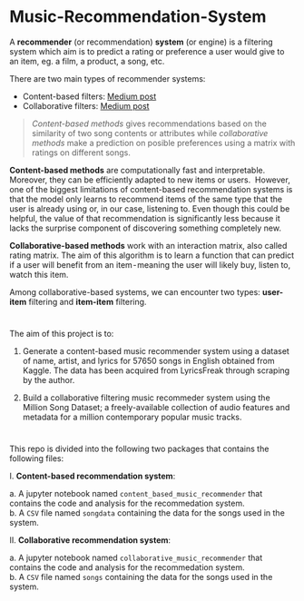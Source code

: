 # Music-Recommendation-System


A **recommender** (or recommendation) **system** (or engine) is a filtering system which aim is to predict a rating or preference a user would give to an item, eg. a film, a product, a song, etc.
  
There are two main types of recommender systems:

- Content-based filters: [Medium post](https://medium.com/@meinzaugarat/the-abc-of-building-a-music-recommender-system-part-i-230e99da9cad)
- Collaborative filters: [Medium post](https://medium.com/@meinzaugarat/the-abc-of-building-a-music-recommender-system-part-ii-65ec3900d19f)

> *Content-based methods* gives recommendations based on the similarity of two song contents or attributes while 
> *collaborative methods* make a prediction on posible preferences using a matrix with ratings on different songs.

**Content-based methods** are computationally fast and interpretable. Moreover, they can be efficiently adapted to new items or users. 
However, one of the biggest limitations of content-based recommendation systems is that the model only learns to recommend items of the same type that the user is already using or, in our case, listening to. Even though this could be helpful, the value of that recommendation is significantly less because it lacks the surprise component of discovering something completely new.

**Collaborative-based methods** work with an interaction matrix, also called rating matrix. The aim of this algorithm is to learn a function that can predict if a user will benefit from an item - meaning the user will likely buy, listen to, watch this item.

Among collaborative-based systems, we can encounter two types: **user-item** filtering and **item-item** filtering. 

#

The aim of this project is to:

1) Generate a content-based music recommender system using a dataset of name, artist, and lyrics for 57650 songs in English obtained from Kaggle. The data has been acquired from LyricsFreak through scraping by the author.

2) Build a collaborative filtering music recommeder system using the Million Song Dataset; a freely-available collection of audio features and metadata for a million contemporary popular music tracks.

#

This repo is divided into the following two packages that contains the following files:  
  
I. **Content-based recommendation system**:  
   
  a. A jupyter notebook named `content_based_music_recommender` that contains the code and analysis for the recommedation system.  
  b. A `CSV` file named `songdata` containing the data for the songs used in the system.

II. **Collaborative recommendation system**: 
 
  a. A jupyter notebook named `collaborative_music_recommender` that contains the code and analysis for the recommedation system.  
  b. A `CSV` file named `songs` containing the data for the songs used in the system.
